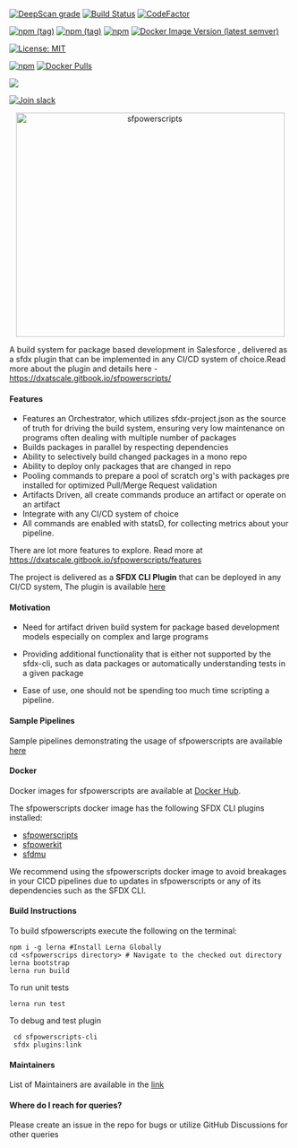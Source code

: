 [![DeepScan grade](https://deepscan.io/api/teams/10234/projects/12959/branches/208838/badge/grade.svg)](https://deepscan.io/dashboard#view=project&tid=10234&pid=12959&bid=208838)  [![Build Status](https://dev.azure.com/dxatscale/sfpowerscripts/_apis/build/status/Release?branchName=develop)](https://dev.azure.com/dxatscale/sfpowerscripts/_build/latest?definitionId=40&branchName=develop)  [![CodeFactor](https://www.codefactor.io/repository/github/accenture/sfpowerscripts/badge)](https://www.codefactor.io/repository/github/accenture/sfpowerscripts)

 [![npm (tag)](https://img.shields.io/npm/v/@dxatscale/sfpowerscripts/alpha)](https://www.npmjs.com/package/@dxatscale/sfpowerscripts/v/alpha)  [![npm (tag)](https://img.shields.io/npm/v/@dxatscale/sfpowerscripts/beta)](https://www.npmjs.com/package/@dxatscale/sfpowerscripts/v/beta)  [![npm](https://img.shields.io/npm/v/@dxatscale/sfpowerscripts)](https://www.npmjs.com/package/@dxatscale/sfpowerscripts)  [![Docker Image Version (latest semver)](https://img.shields.io/docker/v/dxatscale/sfpowerscripts)](https://hub.docker.com/r/dxatscale/sfpowerscripts)

[![License: MIT](https://img.shields.io/badge/License-MIT-yellow.svg)](https://opensource.org/licenses/MIT)

[![npm](https://img.shields.io/npm/dw/@dxatscale/sfpowerscripts)](https://www.npmjs.com/package/@dxatscale/sfpowerscripts)  [![Docker Pulls](https://img.shields.io/docker/pulls/dxatscale/sfpowerscripts)](https://hub.docker.com/r/dxatscale/sfpowerscripts)

![](https://img.shields.io/badge/Compatible%20with%20sfdx--cli-7.110.0-green) 

[![Join slack](https://i.imgur.com/FZZmA3g.png)](https://launchpass.com/dxatscale)

<p align="center">
  <img alt="sfpowerscripts" src="https://repository-images.githubusercontent.com/248449736/5d08c600-728e-11ea-8267-ae1aceebea60" width="480" height="400">
</p>


A build system for package based development in Salesforce , delivered as a sfdx plugin that can be implemented in any CI/CD system of choice.Read more about the plugin and details here - https://dxatscale.gitbook.io/sfpowerscripts/


#### Features

- Features an Orchestrator, which utilizes sfdx-project.json as the source of truth for driving the build system, ensuring very low maintenance on programs often dealing with multiple number of packages
- Builds packages in parallel by respecting dependencies
- Ability to selectively build changed packages in a mono repo
- Ability to deploy only packages that are changed in repo
- Pooling commands to prepare a pool of scratch org's with packages pre installed for optimized Pull/Merge Request validation
- Artifacts Driven, all create commands produce an artifact or operate on an artifact
- Integrate with any CI/CD system of choice
- All commands are enabled with statsD, for collecting metrics about your pipeline.

There are lot more features to explore. Read more at  https://dxatscale.gitbook.io/sfpowerscripts/features

The project is delivered as a <b>SFDX CLI Plugin</b> that can be deployed in any CI/CD system, The plugin is available [here](https://www.npmjs.com/package/@dxatscale/sfpowerscripts)


#### Motivation

- Need for artifact driven build system for package based development models especially on complex and large programs

- Providing additional functionality that is either not supported by the sfdx-cli, such as data packages or automatically understanding tests in a given package

- Ease of use, one should not be spending too much time scripting a pipeline.

#### Sample Pipelines

Sample pipelines demonstrating the usage of sfpowerscripts are available [here](https://github.com/dxatscale/easy-spaces-lwc)

#### Docker

Docker images for sfpowerscripts are available at [Docker Hub](https://hub.docker.com/r/dxatscale/sfpowerscripts).

The sfpowerscripts docker image has the following SFDX CLI plugins installed:

- [sfpowerscripts](https://github.com/Accenture/sfpowerscripts)
- [sfpowerkit](https://github.com/Accenture/sfpowerkit)
- [sfdmu](https://github.com/forcedotcom/SFDX-Data-Move-Utility)

We recommend using the sfpowerscripts docker image to avoid breakages in your CICD pipelines due to updates in sfpowerscripts or any of its dependencies such as the SFDX CLI.

#### Build Instructions 
To build sfpowerscripts execute the following on the terminal: 
```
npm i -g lerna #Install Lerna Globally
cd <sfpowerscrips directory> # Navigate to the checked out directory 
lerna bootstrap
lerna run build
```

To run unit tests

```
lerna run test
```

To debug and test plugin

```
 cd sfpowerscripts-cli
 sfdx plugins:link
```

#### Maintainers

List of Maintainers are available in the [link](https://dxatscale.gitbook.io/sfpowerscripts/maintainers)


#### Where do I reach for queries?

Please create an issue in the repo for bugs or utilize GitHub Discussions for other queries
